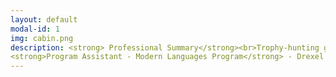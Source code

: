```yaml
---
layout: default
modal-id: 1
img: cabin.png
description: <strong> Professional Summary</strong><br>Trophy-hunting gamer, open world completionist, and engaging voice actor with a love for all things international. Social science scholar fascinated by the power of vocal performance in the video game medium, surveillance, and the materiality of digital space. Dedicated and collaborative professional with exemplary customer service skills and over a decade of experience in the fields of healthcare, academia, and entertainment media. <br><br><strong><strong>Voice Actor / Transcript Editor </strong> - Bloody Disgusting, LLC, Remote, September 2021 - Present<br><strong>Writing Center Tutor</strong> - RPI Center for Global Communication + Design (COMM+D), Troy, NY, USA, January 2024 - Present<strong>Undergraduate Teaching Assistant for Dr. Ralph Noble</strong> - AI in the Information Age / Motivation and Performance Courses, Troy, NY, USA, August 2023 - December 2023<br><strong>Access Coordinator - Global Patient Services</strong> - Children’s Hospital of Philadelphia (CHOP), Philadelphia, PA, USA November 2018 - July 2022<br><strong>Greater Philadelphia Coronavirus HelpLine - Contact Tracing Center</strong> - Children’s Hospital of Philadelphia (CHOP), Philadelphia, PA, USA, July 2020 - February 2021<br><strong>Program Assistant - Department of Communication</strong> - Drexel University, Philadelphia, PA, USA, January 2015 - October 2018<br><strong>Adjunct Chinese Instructor - Modern Languages Program</strong> - Drexel University, Philadelphia, PA, USA, September 2014 - September 2016<br>
<strong>Program Assistant - Modern Languages Program</strong> - Drexel University, Philadelphia, PA, USA, November 2013 - June 2014<strong>Airport Coordinator / Assistant to the Regional Travel & Logistics Coordinator</strong> - AFS-USA, New York City, NY, USA, Summer 2013<br><strong>Freelance Journalist / Blog Writer</strong> - Viacom - MTV Korea, New York City, NY, USA, March 2012 - January 2013<br><strong>Actor - SHADES Theater (Student Health Advocates Developing Educational Scenarios)</strong> - Rutgers University Health Services, New Brunswick, NJ, USA, September 2008 - June 2012<br><strong>Sales Associate / Facilities Maintenance Associate / Cashier - Victoria’s Secret</strong> - Deptford, NJ, USA, June 2009 - January 2010<br>Education</strong><br>Doctor of Philosophy - Critical Game Design <em>(in progress)</em><br>Rensselaer Polytechnic Institute, Troy, NY, USA<br><br>Master of Science - Science, Technology & Society<br>Drexel University, Philadelphia, PA, USA<br><br>Bachelor of Arts - Spanish and Mandarin Chinese Double Major<br>Rutgers, The State University of New Jersey, New Brunswick, NJ, USA<br> <p><a href="https://rpiexchange-my.sharepoint.com/:b:/g/personal/bowerj6_rpi_edu/Echqe1Y5CbJArXlAMGQkZywB5SCI71z8TX57iwtMhbZdGw"> <br>Link to Resume (PDF)</a></p>
---
```

